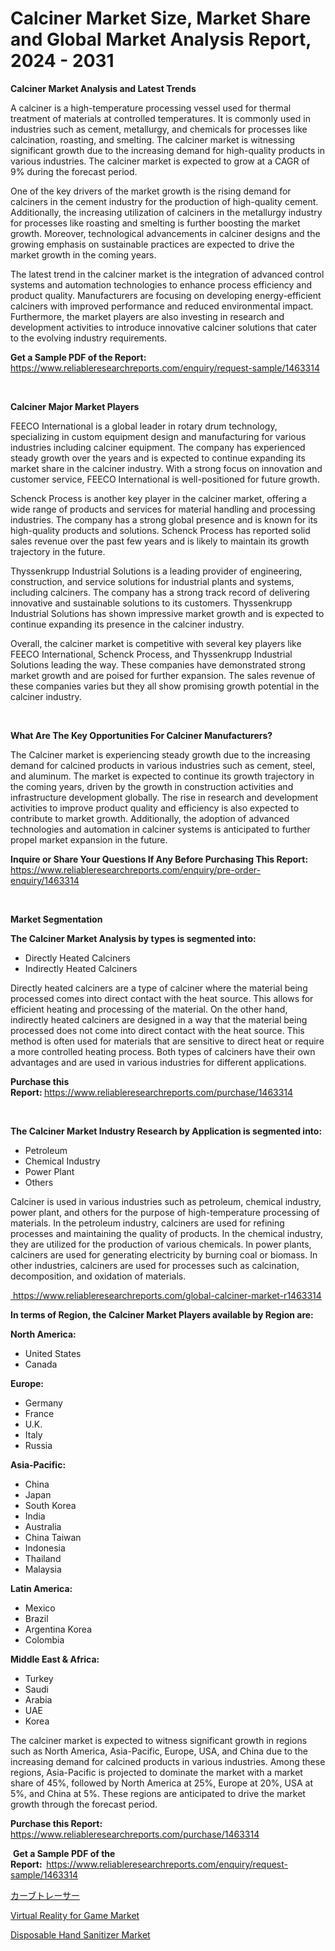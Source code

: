 <p><h1>Calciner Market Size, Market Share and Global Market Analysis Report, 2024 - 2031</h1></p><p><strong>Calciner Market Analysis and Latest Trends</strong></p>
<p><p>A calciner is a high-temperature processing vessel used for thermal treatment of materials at controlled temperatures. It is commonly used in industries such as cement, metallurgy, and chemicals for processes like calcination, roasting, and smelting. The calciner market is witnessing significant growth due to the increasing demand for high-quality products in various industries. The calciner market is expected to grow at a CAGR of 9% during the forecast period.</p><p>One of the key drivers of the market growth is the rising demand for calciners in the cement industry for the production of high-quality cement. Additionally, the increasing utilization of calciners in the metallurgy industry for processes like roasting and smelting is further boosting the market growth. Moreover, technological advancements in calciner designs and the growing emphasis on sustainable practices are expected to drive the market growth in the coming years.</p><p>The latest trend in the calciner market is the integration of advanced control systems and automation technologies to enhance process efficiency and product quality. Manufacturers are focusing on developing energy-efficient calciners with improved performance and reduced environmental impact. Furthermore, the market players are also investing in research and development activities to introduce innovative calciner solutions that cater to the evolving industry requirements.</p></p>
<p><strong>Get a Sample PDF of the Report:&nbsp;</strong> <a href="https://www.reliableresearchreports.com/enquiry/request-sample/1463314">https://www.reliableresearchreports.com/enquiry/request-sample/1463314</a></p>
<p>&nbsp;</p>
<p><strong>Calciner Major Market Players</strong></p>
<p><p>FEECO International is a global leader in rotary drum technology, specializing in custom equipment design and manufacturing for various industries including calciner equipment. The company has experienced steady growth over the years and is expected to continue expanding its market share in the calciner industry. With a strong focus on innovation and customer service, FEECO International is well-positioned for future growth.</p><p>Schenck Process is another key player in the calciner market, offering a wide range of products and services for material handling and processing industries. The company has a strong global presence and is known for its high-quality products and solutions. Schenck Process has reported solid sales revenue over the past few years and is likely to maintain its growth trajectory in the future.</p><p>Thyssenkrupp Industrial Solutions is a leading provider of engineering, construction, and service solutions for industrial plants and systems, including calciners. The company has a strong track record of delivering innovative and sustainable solutions to its customers. Thyssenkrupp Industrial Solutions has shown impressive market growth and is expected to continue expanding its presence in the calciner industry.</p><p>Overall, the calciner market is competitive with several key players like FEECO International, Schenck Process, and Thyssenkrupp Industrial Solutions leading the way. These companies have demonstrated strong market growth and are poised for further expansion. The sales revenue of these companies varies but they all show promising growth potential in the calciner industry.</p></p>
<p>&nbsp;</p>
<p><strong>What Are The Key Opportunities For Calciner Manufacturers?</strong></p>
<p><p>The Calciner market is experiencing steady growth due to the increasing demand for calcined products in various industries such as cement, steel, and aluminum. The market is expected to continue its growth trajectory in the coming years, driven by the growth in construction activities and infrastructure development globally. The rise in research and development activities to improve product quality and efficiency is also expected to contribute to market growth. Additionally, the adoption of advanced technologies and automation in calciner systems is anticipated to further propel market expansion in the future.</p></p>
<p><strong>Inquire or Share Your Questions If Any Before Purchasing This Report:</strong> <a href="https://www.reliableresearchreports.com/enquiry/pre-order-enquiry/1463314">https://www.reliableresearchreports.com/enquiry/pre-order-enquiry/1463314</a></p>
<p>&nbsp;</p>
<p><strong>Market Segmentation</strong></p>
<p><strong>The Calciner Market Analysis by types is segmented into:</strong></p>
<p><ul><li>Directly Heated Calciners</li><li>Indirectly Heated Calciners</li></ul></p>
<p><p>Directly heated calciners are a type of calciner where the material being processed comes into direct contact with the heat source. This allows for efficient heating and processing of the material. On the other hand, indirectly heated calciners are designed in a way that the material being processed does not come into direct contact with the heat source. This method is often used for materials that are sensitive to direct heat or require a more controlled heating process. Both types of calciners have their own advantages and are used in various industries for different applications.</p></p>
<p><strong>Purchase this Report:&nbsp;</strong><a href="https://www.reliableresearchreports.com/purchase/1463314">https://www.reliableresearchreports.com/purchase/1463314</a></p>
<p>&nbsp;</p>
<p><strong>The Calciner Market Industry Research by Application is segmented into:</strong></p>
<p><ul><li>Petroleum</li><li>Chemical Industry</li><li>Power Plant</li><li>Others</li></ul></p>
<p><p>Calciner is used in various industries such as petroleum, chemical industry, power plant, and others for the purpose of high-temperature processing of materials. In the petroleum industry, calciners are used for refining processes and maintaining the quality of products. In the chemical industry, they are utilized for the production of various chemicals. In power plants, calciners are used for generating electricity by burning coal or biomass. In other industries, calciners are used for processes such as calcination, decomposition, and oxidation of materials.</p></p>
<p><a href="https://www.reliableresearchreports.com/global-calciner-market-r1463314">&nbsp;https://www.reliableresearchreports.com/global-calciner-market-r1463314</a></p>
<p><strong>In terms of Region, the Calciner Market Players available by Region are:</strong></p>
<p>
    <p> <strong> North America: </strong>
        <ul>
            <li>United States</li>
            <li>Canada</li>
        </ul>
        </p> 
    <p> <strong> Europe: </strong>
        <ul>
            <li>Germany</li>
            <li>France</li>
            <li>U.K.</li>
            <li>Italy</li>
            <li>Russia</li>
        </ul>
        </p> 
    <p> <strong> Asia-Pacific: </strong>
        <ul>
            <li>China</li>
            <li>Japan</li>
            <li>South Korea</li>
            <li>India</li>
            <li>Australia</li>
            <li>China Taiwan</li>
            <li>Indonesia</li>
            <li>Thailand</li>
            <li>Malaysia</li>
        </ul>
        </p> 
    <p> <strong> Latin America: </strong>
        <ul>
            <li>Mexico</li>
            <li>Brazil</li>
            <li>Argentina Korea</li>
            <li>Colombia</li>
        </ul>
        </p> 
    <p> <strong> Middle East & Africa: </strong>
        <ul>
            <li>Turkey</li>
            <li>Saudi</li>
            <li>Arabia</li>
            <li>UAE</li>
            <li>Korea</li>
        </ul>
    </p>
    </p>
<p><p>The calciner market is expected to witness significant growth in regions such as North America, Asia-Pacific, Europe, USA, and China due to the increasing demand for calcined products in various industries. Among these regions, Asia-Pacific is projected to dominate the market with a market share of 45%, followed by North America at 25%, Europe at 20%, USA at 5%, and China at 5%. These regions are anticipated to drive the market growth through the forecast period.</p></p>
<p><strong>Purchase this Report: </strong><a href="https://www.reliableresearchreports.com/purchase/1463314">https://www.reliableresearchreports.com/purchase/1463314</a></p>
<p>&nbsp;<strong>Get a Sample PDF of the Report:&nbsp;&nbsp;</strong><a href="https://www.reliableresearchreports.com/enquiry/request-sample/1463314">https://www.reliableresearchreports.com/enquiry/request-sample/1463314</a></p>
<p><strong></strong></p>
<p><p><a href="https://github.com/zekaoe592392/Market-Research-Report-List-1/blob/main/746676130827.md">カーブトレーサー</a></p><p><a href="https://www.linkedin.com/pulse/virtual-reality-game-market-report-reveals-latest-trends-mdpkc?trackingId=X%2BuZwhzaT1a44XW3UDHmWg%3D%3D">Virtual Reality for Game Market</a></p><p><a href="https://www.linkedin.com/pulse/disposable-hand-sanitizer-market-size-reveals-best-marketing-zgmhc?trackingId=NsIbFNDaeXMwGxofm1K81Q%3D%3D">Disposable Hand Sanitizer Market</a></p></p>